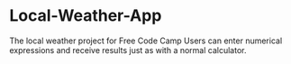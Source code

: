 # Local-Weather-App
The local weather project for Free Code Camp
Users can enter numerical expressions and receive results just as with a normal calculator.
